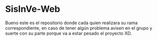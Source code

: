 # SisInVe-Web
Bueno este es el repositorio donde cada quien realizara su rama correspondiente, en caso de tener algún problema avisen en el grupo y suerte con su parte 
porque va a estar pesado el proyecto XD.
